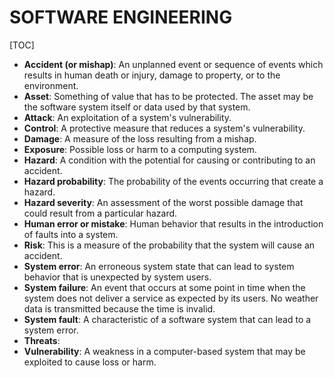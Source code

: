 # SOFTWARE ENGINEERING

[TOC]



- **Accident (or mishap)**: An unplanned event or sequence of events which results in human death or injury, damage to property, or to the environment.
- **Asset**: Something of value that has to be protected. The asset may be the software system itself or data used by that system.
- **Attack**: An exploitation of a system's vulnerability.
- **Control**: A protective measure that reduces a system's vulnerability.
- **Damage**: A measure of the loss resulting from a mishap. 
- **Exposure**: Possible loss or harm to a computing system.
- **Hazard**: A condition with the potential for causing or contributing to an accident. 
- **Hazard probability**: The probability of the events occurring that create a hazard.
- **Hazard severity**: An assessment of the worst possible damage that could result from a particular hazard.
- **Human error or mistake**: Human behavior that results in the introduction of faults into a system.
- **Risk**: This is a measure of the probability that the system will cause an accident.
- **System error**: An erroneous system state that can lead to system behavior that is unexpected by system users.
- **System failure**: An event that occurs at some point in time when the system does not deliver a service as expected by its users. No weather data is transmitted because the time is invalid.
- **System fault**: A characteristic of a software system that can lead to a system error.
- **Threats**:
- **Vulnerability**: A weakness in a computer-based system that may be exploited to cause loss or harm.